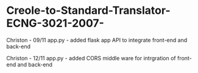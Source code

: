 # Creole-to-Standard-Translator-ECNG-3021-2007-

Christon - 09/11
app.py - added flask app API to integrate front-end and back-end

Christon - 12/11
app.py - added CORS middle ware for intrgration of front-end and back-end